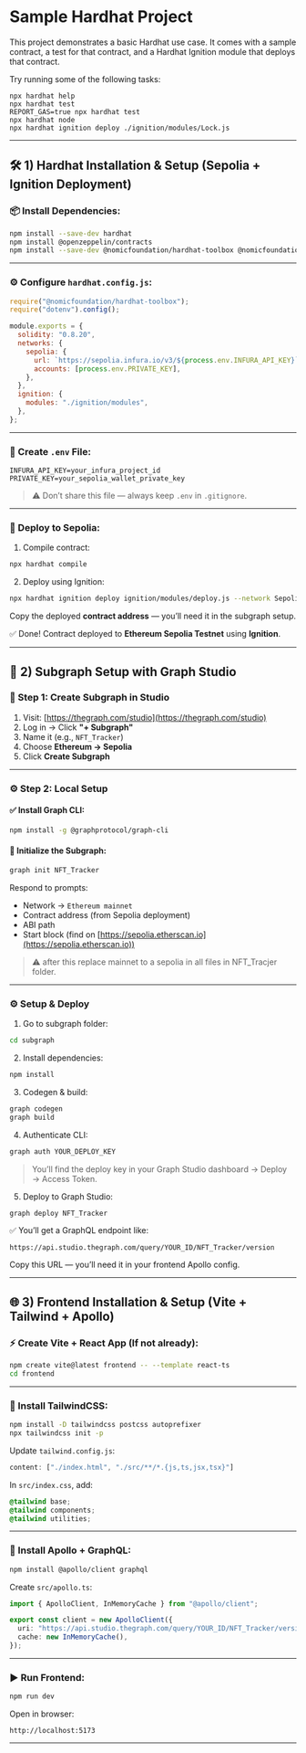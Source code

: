# Sample Hardhat Project

This project demonstrates a basic Hardhat use case. It comes with a sample contract, a test for that contract, and a Hardhat Ignition module that deploys that contract.

Try running some of the following tasks:

```shell
npx hardhat help
npx hardhat test
REPORT_GAS=true npx hardhat test
npx hardhat node
npx hardhat ignition deploy ./ignition/modules/Lock.js
```

---

## 🛠 1) Hardhat Installation & Setup (Sepolia + Ignition Deployment)

### 📦 Install Dependencies:

```bash
npm install --save-dev hardhat
npm install @openzeppelin/contracts
npm install --save-dev @nomicfoundation/hardhat-toolbox @nomicfoundation/hardhat-ignition dotenv
```

---

### ⚙️ Configure `hardhat.config.js`:

```js
require("@nomicfoundation/hardhat-toolbox");
require("dotenv").config();

module.exports = {
  solidity: "0.8.20",
  networks: {
    sepolia: {
      url: `https://sepolia.infura.io/v3/${process.env.INFURA_API_KEY}`,
      accounts: [process.env.PRIVATE_KEY],
    },
  },
  ignition: {
    modules: "./ignition/modules",
  },
};
```

---

### 🔐 Create `.env` File:

```env
INFURA_API_KEY=your_infura_project_id
PRIVATE_KEY=your_sepolia_wallet_private_key
```

> ⚠️ Don’t share this file — always keep `.env` in `.gitignore`.

---

### 🚀 Deploy to Sepolia:

1. Compile contract:

```bash
npx hardhat compile
```

2. Deploy using Ignition:

```bash
npx hardhat ignition deploy ignition/modules/deploy.js --network Sepolia
```

Copy the deployed **contract address** — you’ll need it in the subgraph setup.

✅ Done! Contract deployed to **Ethereum Sepolia Testnet** using **Ignition**.

---

## 📡 2) Subgraph Setup with Graph Studio

### 🔧 Step 1: Create Subgraph in Studio

1. Visit: [https://thegraph.com/studio](https://thegraph.com/studio)
2. Log in → Click **"+ Subgraph"**
3. Name it (e.g., `NFT_Tracker`)
4. Choose **Ethereum → Sepolia**
5. Click **Create Subgraph**

---

### ⚙️ Step 2: Local Setup

#### ✅ Install Graph CLI:

```bash
npm install -g @graphprotocol/graph-cli
```

#### 📁 Initialize the Subgraph:

```bash
graph init NFT_Tracker
```

Respond to prompts:

* Network → `Ethereum mainnet`
* Contract address (from Sepolia deployment)
* ABI path
* Start block (find on [https://sepolia.etherscan.io](https://sepolia.etherscan.io))

> ⚠️ after this replace mainnet to a sepolia in all files in NFT_Tracjer folder.
---

### ⚙️ Setup & Deploy

1. Go to subgraph folder:

```bash
cd subgraph
```

2. Install dependencies:

```bash
npm install
```

3. Codegen & build:

```bash
graph codegen
graph build
```

4. Authenticate CLI:

```bash
graph auth YOUR_DEPLOY_KEY
```

> You’ll find the deploy key in your Graph Studio dashboard → Deploy → Access Token.

5. Deploy to Graph Studio:

```bash
graph deploy NFT_Tracker
```

✅ You’ll get a GraphQL endpoint like:

```
https://api.studio.thegraph.com/query/YOUR_ID/NFT_Tracker/version
```

Copy this URL — you’ll need it in your frontend Apollo config.

---

## 🌐 3) Frontend Installation & Setup (Vite + Tailwind + Apollo)

### ⚡ Create Vite + React App (If not already):

```bash
npm create vite@latest frontend -- --template react-ts
cd frontend
```

---

### 💨 Install TailwindCSS:

```bash
npm install -D tailwindcss postcss autoprefixer
npx tailwindcss init -p
```

Update `tailwind.config.js`:

```js
content: ["./index.html", "./src/**/*.{js,ts,jsx,tsx}"]
```

In `src/index.css`, add:

```css
@tailwind base;
@tailwind components;
@tailwind utilities;
```

---

### 🔌 Install Apollo + GraphQL:

```bash
npm install @apollo/client graphql
```

Create `src/apollo.ts`:

```ts
import { ApolloClient, InMemoryCache } from "@apollo/client";

export const client = new ApolloClient({
  uri: "https://api.studio.thegraph.com/query/YOUR_ID/NFT_Tracker/version", // replace with actual endpoint
  cache: new InMemoryCache(),
});
```

---

### ▶️ Run Frontend:

```bash
npm run dev
```

Open in browser:

```
http://localhost:5173
```
---
